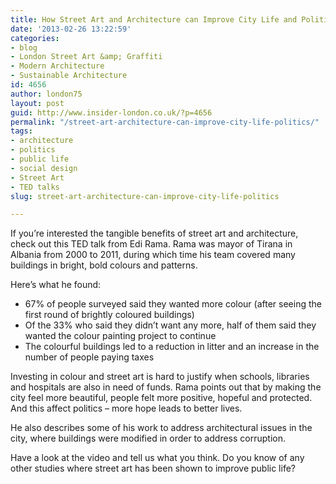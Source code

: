 ```yaml
---
title: How Street Art and Architecture can Improve City Life and Politics
date: '2013-02-26 13:22:59'
categories:
- blog
- London Street Art &amp; Graffiti
- Modern Architecture
- Sustainable Architecture
id: 4656
author: london75
layout: post
guid: http://www.insider-london.co.uk/?p=4656
permalink: "/street-art-architecture-can-improve-city-life-politics/"
tags:
- architecture
- politics
- public life
- social design
- Street Art
- TED talks
slug: street-art-architecture-can-improve-city-life-politics

---
```

If you&#8217;re interested the tangible benefits of street art and architecture, check out this TED talk from Edi Rama. Rama was mayor of Tirana in Albania from 2000 to 2011, during which time his team covered many buildings in bright, bold colours and patterns.
  

  
Here&#8217;s what he found:

  * 67% of people surveyed said they wanted more colour (after seeing the first round of brightly coloured buildings)
  * Of the 33% who said they didn&#8217;t want any more, half of them said they wanted the colour painting project to continue
  * The colourful buildings led to a reduction in litter and an increase in the number of people paying taxes

Investing in colour and street art is hard to justify when schools, libraries and hospitals are also in need of funds. Rama points out that by making the city feel more beautiful, people felt more positive, hopeful and protected. And this affect politics – more hope leads to better lives.

He also describes some of his work to address architectural issues in the city, where buildings were modified in order to address corruption.

Have a look at the video and tell us what you think. Do you know of any other studies where street art has been shown to improve public life?